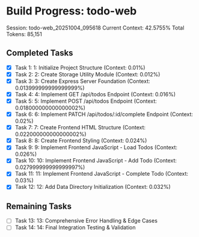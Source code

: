 # Build Progress: todo-web
Session: todo-web_20251004_095618
Current Context: 42.5755%
Total Tokens: 85,151

## Completed Tasks
- [x] Task 1: 1: Initialize Project Structure (Context: 0.01%)
- [x] Task 2: 2: Create Storage Utility Module (Context: 0.012%)
- [x] Task 3: 3: Create Express Server Foundation (Context: 0.013999999999999999%)
- [x] Task 4: 4: Implement GET /api/todos Endpoint (Context: 0.016%)
- [x] Task 5: 5: Implement POST /api/todos Endpoint (Context: 0.018000000000000002%)
- [x] Task 6: 6: Implement PATCH /api/todos/:id/complete Endpoint (Context: 0.02%)
- [x] Task 7: 7: Create Frontend HTML Structure (Context: 0.022000000000000002%)
- [x] Task 8: 8: Create Frontend Styling (Context: 0.024%)
- [x] Task 9: 9: Implement Frontend JavaScript - Load Todos (Context: 0.026%)
- [x] Task 10: 10: Implement Frontend JavaScript - Add Todo (Context: 0.027999999999999997%)
- [x] Task 11: 11: Implement Frontend JavaScript - Complete Todo (Context: 0.03%)
- [x] Task 12: 12: Add Data Directory Initialization (Context: 0.032%)

## Remaining Tasks
- [ ] Task 13: 13: Comprehensive Error Handling & Edge Cases
- [ ] Task 14: 14: Final Integration Testing & Validation

